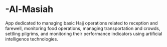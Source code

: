 # -Al-Masiah
App dedicated to managing basic Hajj operations related to reception and farewell, monitoring food operations, managing transportation and crowds, settling pilgrims, and monitoring their performance indicators using artificial intelligence technologies.
